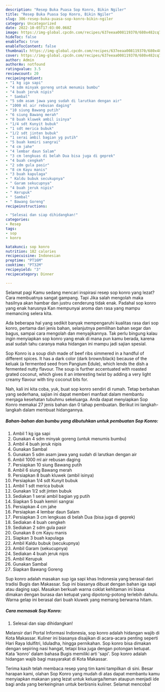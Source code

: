 ```yaml
---
description: "Resep Buka Puasa Sop Konro, Bikin Ngiler"
title: "Resep Buka Puasa Sop Konro, Bikin Ngiler"
slug: 306-resep-buka-puasa-sop-konro-bikin-ngiler
category: Uncategorized
date: 2022-10-05T17:03:00.068Z
image: https://img-global.cpcdn.com/recipes/637eeaa008119370/680x482cq70/sop-konro-foto-resep-utama.jpg
hideToc: false
enableToc: true
enableTocContent: false
thumbnail: https://img-global.cpcdn.com/recipes/637eeaa008119370/680x482cq70/sop-konro-foto-resep-utama.jpg
cover: https://img-global.cpcdn.com/recipes/637eeaa008119370/680x482cq70/sop-konro-foto-resep-utama.jpg
author: Admin
authorAv: notfound
ratingvalue: 3.5
reviewcount: 20
recipeingredient:
- "1 kg iga sapi"
- "4 sdm minyak goreng untuk menumis bumbu"
- "4 buah jeruk nipis"
- " Sambal"
- "5 sdm asam jawa yang sudah di larutkan dengan air"
- "1000 ml air rebusan daging"
- "10 siung Bawang putih"
- "6 siung Bawang merah"
- "8 buah kluwek ambil isinya"
- "1/4 sdt Kunyit bubuk"
- "1 sdt merica bubuk"
- "1/2 sdt jinten bubuk"
- "1 serai ambil bagian yg putih"
- "5 buah kemiri sangrai"
- "4 cm jahe"
- "4 lembar daun Salam"
- "3 cm lengkuas di belah Dua bisa juga di geprek"
- "4 buah cengkeh"
- "2 sdm gula pasir"
- "8 cm Kayu manis"
- "3 buah kapulaga"
- " Kaldu bubuk secukupnya"
- " Garam sekucupnya"
- "4 buah jeruk nipis"
- " Kerupuk"
- " Sambal"
- " Bawang Goreng"
recipeinstructions:

- "Selesai dan siap dihidangkan!"
categories:
- Resep
tags:
- sop
- konro

katakunci: sop konro 
nutrition: 182 calories
recipecuisine: Indonesian
preptime: "PT16M"
cooktime: "PT32M"
recipeyield: "3"
recipecategory: Dinner

---
```



Selamat pagi Kamu sedang mencari inspirasi resep sop konro yang lezat? Cara membuatnya sangat gampang. Tapi Jika salah mengolah maka hasilnya akan hambar dan justru cenderung tidak enak. Padahal sop konro yang enak harusnya Kan mempunyai aroma dan rasa yang mampu memancing selera kita.


Ada beberapa hal yang sedikit banyak mempengaruhi kualitas rasa dari sop konro, pertama dari jenis bahan, selanjutnya pemilihan bahan segar dan bagus, sampai cara mengolah dan menyajikannya. Tak perlu bingung kalau ingin menyiapkan sop konro yang enak di mana pun kamu berada, karena asal sudah tahu caranya maka hidangan ini mampu jadi sajian spesial.

Sop Konro is a soup dish made of beef ribs simmered in a handful of different spices. It has a dark color (dark brown/black) because of the keluak (a fermented seed from Pangium Edule), which lends the dish a fermented nutty flavour. The soup is further accentuated with roasted grated coconut, which gives it an interesting twist by adding a very light creamy flavour with tiny coconut bits for.


Nah, kali ini kita coba, yuk, buat sop konro sendiri di rumah. Tetap berbahan yang sederhana, sajian ini dapat memberi manfaat dalam membantu menjaga kesehatan tubuhmu sekeluarga. Anda dapat menyiapkan Sop Konro memakai 27 jenis bahan dan 0 tahap pembuatan. Berikut ini langkah-langkah dalam membuat hidangannya.

<!--inarticleads1-->

##### Bahan-bahan dan bumbu yang dibutuhkan untuk pembuatan Sop Konro:

1. Ambil 1 kg iga sapi
1. Gunakan 4 sdm minyak goreng (untuk menumis bumbu)
1. Ambil 4 buah jeruk nipis
1. Gunakan  Sambal
1. Gunakan 5 sdm asam jawa yang sudah di larutkan dengan air
1. Ambil 1000 ml air rebusan daging
1. Persiapkan 10 siung Bawang putih
1. Ambil 6 siung Bawang merah
1. Persiapkan 8 buah kluwek (ambil isinya)
1. Persiapkan 1/4 sdt Kunyit bubuk
1. Ambil 1 sdt merica bubuk
1. Gunakan 1/2 sdt jinten bubuk
1. Sediakan 1 serai ambil bagian yg putih
1. Siapkan 5 buah kemiri sangrai
1. Persiapkan 4 cm jahe
1. Persiapkan 4 lembar daun Salam
1. Persiapkan 3 cm lengkuas di belah Dua (bisa juga di geprek)
1. Sediakan 4 buah cengkeh
1. Sediakan 2 sdm gula pasir
1. Gunakan 8 cm Kayu manis
1. Siapkan 3 buah kapulaga
1. Ambil  Kaldu bubuk (secukupnya)
1. Ambil  Garam (sekucupnya)
1. Sediakan 4 buah jeruk nipis
1. Ambil  Kerupuk
1. Gunakan  Sambal
1. Siapkan  Bawang Goreng


Sup konro adalah masakan sup iga sapi khas Indonesia yang berasal dari tradisi Bugis dan Makassar. Sup ini biasanya dibuat dengan bahan iga sapi atau daging sapi. Masakan berkuah warna coklat kehitaman ini biasa dimakan dengan burasa dan ketupat yang dipotong-potong terlebih dahulu. Warna gelap ini berasal dari buah kluwek yang memang berwarna hitam. 

<!--inarticleads2-->

##### Cara memasak Sop Konro:


1. Selesai dan siap dihidangkan!

Melansir dari Portal Informasi Indonesia, sop konro adalah hidangan wajib di Kota Makassar. Kuliner ini biasanya disajikan di acara-acara penting seperti Hari Raya Idulfitri, Iduladha, hingga pernikahan. Sop konro bisa dimakan dengan sepiring nasi hangat, tetapi bisa juga dengan potongan ketupat. Kata &#39;konro&#39; dalam bahasa Bugis memiliki arti &#39;sapi&#39;. Sop konro adalah hidangan wajib bagi masyarakat di Kota Makassar. 

Terima kasih telah membaca resep yang tim kami tampilkan di sini. Besar harapan kami, olahan Sop Konro yang mudah di atas dapat membantu kamu menyiapkan makanan yang lezat untuk keluarga/teman ataupun menjadi ide bagi anda yang berkeinginan untuk berbisnis kuliner. Selamat mencoba!
